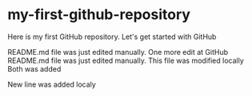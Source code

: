 # my-first-github-repository

Here is my first GitHub repository. Let's get started with GitHub

README.md file was just edited manually. One more edit at GitHub
README.md file was just edited manually. This file was modified locally
Both was added

New line was added localy
